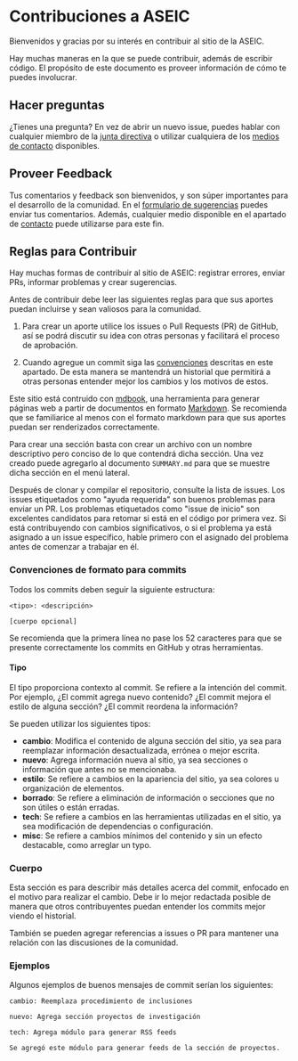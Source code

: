 # Contribuciones a ASEIC
Bienvenidos y gracias por su interés en contribuir al sitio de la ASEIC. 

Hay muchas maneras en la que se puede contribuir, además de escribir código. El propósito de este documento es proveer información de cómo te puedes involucrar.

## Hacer preguntas
¿Tienes una pregunta? En vez de abrir un nuevo issue, puedes hablar con cualquier miembro de la [junta directiva](representacion_estudiantil.md#junta-directiva) o utilizar cualquiera de los [medios de contacto](aseic.md#contacto) disponibles.

## Proveer Feedback
Tus comentarios y feedback son bienvenidos, y son súper importantes para el desarrollo de la comunidad. En el [formulario de sugerencias](https://forms.gle/YDFFxy35NmMeKrTUA) puedes enviar tus comentarios. Además, cualquier medio disponible en el apartado de [contacto](aseic.md#contacto) puede utilizarse para este fin.

## Reglas para Contribuir
Hay muchas formas de contribuir al sitio de ASEIC: registrar errores, enviar PRs, informar problemas y crear sugerencias.

Antes de contribuir debe leer las siguientes reglas para que sus aportes puedan incluirse y sean valiosos para la comunidad.

1. Para crear un aporte utilice los issues o Pull Requests (PR) de GitHub, así se podrá discutir su idea con otras personas y facilitará el proceso de aprobación.

2. Cuando agregue un commit siga las [convenciones](#convenciones-de-formato-para-commits) descritas en este apartado. De esta manera se mantendrá un historial que permitirá a otras personas entender mejor los cambios y los motivos de estos.

Este sitio está contruido con [mdbook](https://github.com/rust-lang/mdBook), una herramienta para generar páginas web a partir de documentos en formato [Markdown](https://en.wikipedia.org/wiki/Markdown). Se recomienda que se familiarice al menos con el formato markdown para que sus aportes puedan ser renderizados correctamente.

Para crear una sección basta con crear un archivo con un nombre descriptivo pero conciso de lo que contendrá dicha sección. Una vez creado puede agregarlo al documento `SUMMARY.md` para que se muestre dicha sección en el menú lateral.

Después de clonar y compilar el repositorio, consulte la lista de issues. Los issues etiquetados como "ayuda requerida" son buenos problemas para enviar un PR. Los problemas etiquetados como "issue de inicio" son excelentes candidatos para retomar si está en el código por primera vez. Si está contribuyendo con cambios significativos, o si el problema ya está asignado a un issue específico, hable primero con el asignado del problema antes de comenzar a trabajar en él.

### Convenciones de formato para commits

Todos los commits deben seguir la siguiente estructura:

```
<tipo>: <descripción>

[cuerpo opcional]
```

Se recomienda que la primera línea no pase los 52 caracteres para que se presente correctamente los commits en GitHub y otras herramientas.

#### Tipo

El tipo proporciona contexto al commit. Se refiere a la intención del commit. Por ejemplo, ¿El commit agrega nuevo contenido? ¿El commit mejora el estilo de alguna sección? ¿El commit reordena la información?

Se pueden utilizar los siguientes tipos:

- **cambio**: Modifica el contenido de alguna sección del sitio, ya sea para reemplazar información desactualizada, errónea o mejor escrita.
- **nuevo**: Agrega información nueva al sitio, ya sea secciones o información que antes no se mencionaba.
- **estilo**: Se refiere a cambios en la apariencia del sitio, ya sea colores u organización de elementos.
- **borrado**: Se refiere a eliminación de información o secciones que no son útiles o están erradas.
- **tech**: Se refiere a cambios en las herramientas utilizadas en el sitio, ya sea modificación de dependencias o configuración.
- **misc**: Se refiere a cambios mínimos del contenido y sin un efecto destacable, como arreglar un typo.

### Cuerpo

Esta sección es para describir más detalles acerca del commit, enfocado en el motivo para realizar el cambio. Debe ir lo mejor redactada posible de manera que otros contribuyentes puedan entender los commits mejor viendo el historial.

También se pueden agregar referencias a issues o PR para mantener una relación con las discusiones de la comunidad.


### Ejemplos

Algunos ejemplos de buenos mensajes de commit serían los siguientes:

```
cambio: Reemplaza procedimiento de inclusiones
```

```
nuevo: Agrega sección proyectos de investigación
```

```
tech: Agrega módulo para generar RSS feeds

Se agregó este módulo para generar feeds de la sección de proyectos.
```
